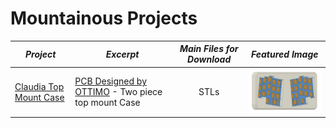 # Mountainous Projects

| *Project* | *Excerpt* | *Main Files for Download* | *Featured Image* |
| --- | --- | :---: | :---: |
| [Claudia Top Mount Case](https://github.com/drewfowler/Drew...-Open-Source-Projects/tree/main/Claudia) | [PCB Designed by OTTIMO](https://github.com/subottimale/Claudia) - Two piece top mount Case | STLs | <img src="https://github.com/drewfowler/Drew...-Open-Source-Projects/blob/main/Claudia/pics/claudia_front.png" width="250px" /> |


